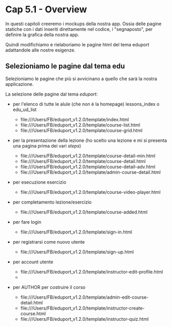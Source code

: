 # <a name="top"></a> Cap 5.1 - Overview

In questi capitoli creeremo i mockups della nostra app. Ossia delle pagine statiche con i dati inseriti direttamente nel codice, i "segnaposto", per definire la grafica della nostra app.

Quindi modifichiamo e rielaboriamo le pagine html del tema eduport adattandole alle nostre esigenze.



## Selezioniamo le pagine dal tema edu

Selezioniamo le pagine che più si avvicinano a quello che sarà la nostra applicazione.

La selezione delle pagine dal tema *eduport*:

- per l'elenco di tutte le alule (che non è la homepage) lessons_index o edu_ud_list
  - file:///Users/FB/eduport_v1.2.0/template/index.html
  - file:///Users/FB/eduport_v1.2.0/template/course-list.html
  - file:///Users/FB/eduport_v1.2.0/template/course-grid.html

- per la presentazione della lezione (ho scelto una lezione e mi si presenta una pagina prima dei vari *steps*)
  - file:///Users/FB/eduport_v1.2.0/template/course-detail-min.html
  - file:///Users/FB/eduport_v1.2.0/template/course-detail.html
  - file:///Users/FB/eduport_v1.2.0/template/course-detail-adv.html
  - file:///Users/FB/eduport_v1.2.0/template/admin-course-detail.html

- per esecuzione esercizio
  - file:///Users/FB/eduport_v1.2.0/template/course-video-player.html

- per completamento lezione/esercizio
  - file:///Users/FB/eduport_v1.2.0/template/course-added.html


- per fare login
  - file:///Users/FB/eduport_v1.2.0/template/sign-in.html

- per registrarsi come nuovo utente
  - file:///Users/FB/eduport_v1.2.0/template/sign-up.html

- per account utente
  - file:///Users/FB/eduport_v1.2.0/template/instructor-edit-profile.html
  - 

- per AUTHOR per costruire il corso
  - file:///Users/FB/eduport_v1.2.0/template/admin-edit-course-detail.html
  - file:///Users/FB/eduport_v1.2.0/template/instructor-create-course.html
  - file:///Users/FB/eduport_v1.2.0/template/instructor-quiz.html


